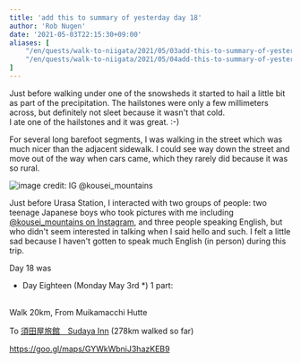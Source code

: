 ```yaml
---
title: 'add this to summary of yesterday day 18'
author: 'Rob Nugen'
date: '2021-05-03T22:15:30+09:00'
aliases: [
    "/en/quests/walk-to-niigata/2021/05/03add-this-to-summary-of-yesterday-day-18/",
    "/en/quests/walk-to-niigata/2021/05/04add-this-to-summary-of-yesterday-day-18/"
]
---
```


Just before walking under one of the snowsheds it started to hail a little bit
as part of the precipitation.  The hailstones were only a few millimeters across,
but definitely not sleet because it wasn't that cold.  
I ate one of the hailstones and it was great.  :-)

For several long barefoot segments, I was walking in the street which was much
nicer than the adjacent sidewalk.  I could see way down the street and move out
of the way when cars came, which they rarely did because it was so rural.

<img
src="https://b.robnugen.com/quests/walk-to-niigata/2021/en_route/day-18/2021_may_03_two_kousei_rob.jpg"
alt="image credit: IG @kousei_mountains"
class="title" />

Just before Urasa Station, I interacted with two groups of people:
two teenage Japanese boys who took pictures with me including
[@kousei_mountains on Instagram](https://www.instagram.com/kousei_mountains/),
and three people speaking English, but who didn't seem interested in talking
when I said hello and such.  I felt a little sad because I haven't gotten to
speak much English (in person) during this trip.

Day 18 was

<div class="walk-segment">

* Day <span class="day_source">Eighteen</span>
(<span class="day_date">Monday May 3rd</span> *)
1 part:
<br>
Walk <span class="km_source">20</span>km,
From Muikamacchi Hutte

To [須田屋旅館　Sudaya Inn](https://goo.gl/maps/HoS8FAY3otAAWVyp8)
(<span class="km_total">278</span>km walked so far)

https://goo.gl/maps/GYWkWbniJ3hazKEB9

</div>
<!-- 25 March 2021: WALK SEGMENT SEPARATOR  ===========  TO HELP ME SEE AND EDIT SEGMENT DETAILS -->
